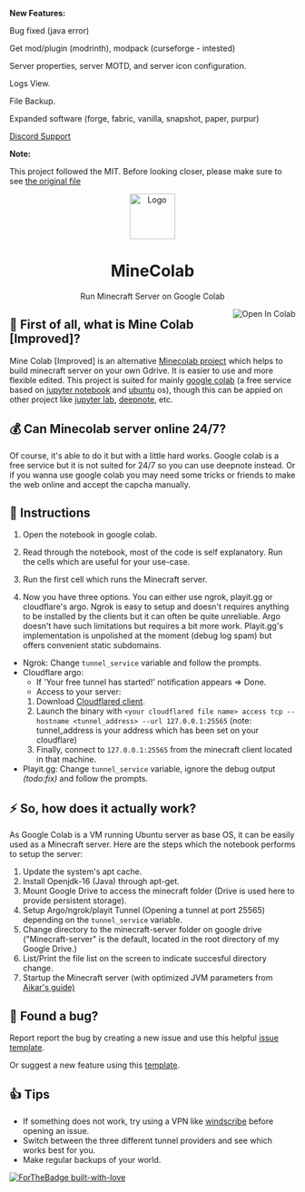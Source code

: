 
**New Features:**

Bug fixed (java error)

Get mod/plugin (modrinth), modpack (curseforge - intested)

Server properties, server MOTD, and server icon configuration.

Logs View.

File Backup.

Expanded software (forge, fabric, vanilla, snapshot, paper, purpur)

[Discord Support](https://discord.gg/uCHcV3SAbs)


**Note:** 

This project followed the MIT. Before looking closer, please make sure to see [the original file](https://github.com/thecoder-001/MineColab/blob/master/MineColab.ipynb)


<p align="center"><a href="https://github.com/thecoder-001/MineColab"><img src="https://github.com/thecoder-001/MineColab/blob/master/Logo.png" alt="Logo" height="80"/></a></p>
<h1 align="center">MineColab</h1>
<p align="center">Run Minecraft Server on Google Colab</p>
<a href="https://colab.research.google.com/drive/1XaKGzktNHVr3o2rf4SuwlkuwDmQapYal?usp=sharing" target="_parent"><img align="right" src="https://colab.research.google.com/assets/colab-badge.svg" alt="Open In Colab"></a>

## :hear_no_evil:  First of all, what is Mine Colab [Improved]?

Mine Colab [Improved] is an alternative [Minecolab project](https://github.com/thecoder-001/MineColab) which helps to build minecraft server on your own Gdrive. It is easier to use and more flexible edited. This project is suited for mainly [google colab](https://colab.research.google.com) (a free service based on [jupyter notebook](https://jupyter.org/) and [ubuntu](https://ubuntu.com) os), though this can be appied on other project like [jupyter lab](https://jupyter.org/try-jupyter/lab/), [deepnote](https://deepnote.com/), etc. 

## :moneybag:  Can Minecolab server online 24/7?

Of course, it's able to do it but with a little hard works. Google colab is a free service but it is not suited for 24/7 so you can use deepnote instead. Or if you wanna use google colab you may need some tricks or friends to make the web online and accept the capcha manually.

## :page_with_curl: Instructions
1. Open the notebook in google colab.
3. Read through the notebook, most of the code is self explanatory. Run the cells which are useful for your use-case.

1. Run the first cell which runs the Minecraft server.
2. Now you have three options. You can either use ngrok, playit.gg or cloudflare's argo. Ngrok is easy to setup and doesn't requires anything to be installed by the clients but it can often be quite unreliable. Argo doesn't have such limitations but requires a bit more work. Playit.gg's implementation is unpolished at the moment (debug log spam) but offers convenient static subdomains.
  * Ngrok:
    Change `tunnel_service` variable and follow the prompts.
  * Cloudflare argo:
    - If 'Your free tunnel has started!' notification appears => Done.
    - Access to your server: 
    1. Download [Cloudflared client](https://github.com/cloudflare/cloudflared/releases/).
    2. Launch the binary with `<your cloudflared file name> access tcp --hostname <tunnel_address> --url 127.0.0.1:25565` (note: tunnel_address is your address which has been set on your cloudflare)
    4. Finally, connect to `127.0.0.1:25565` from the minecraft client located in that machine.
  * Playit.gg:
    Change `tunnel_service` variable, ignore the debug output _(todo:fix)_ and follow the prompts.

## :zap:  So, how does it actually work?
As Google Colab is a VM running Ubuntu server as base OS, it can be easily used as a Minecraft server. Here are the steps which the notebook performs to setup the server:
1. Update the system's apt cache.
2. Install Openjdk-16 (Java) through apt-get.
3. Mount Google Drive to access the minecraft folder (Drive is used here to provide persistent storage).
4. Setup Argo/ngrok/playit Tunnel (Opening a tunnel at port 25565) depending on the `tunnel_service` variable.
5. Change directory to the minecraft-server folder on google drive ("Minecraft-server" is the default, located in the root directory of my Google Drive.)
6. List/Print the file list on the screen to indicate succesful directory change.
7. Startup the Minecraft server (with optimized JVM parameters from [Aikar's guide)](https://aikar.co/2018/07/02/tuning-the-jvm-g1gc-garbage-collector-flags-for-minecraft/)

## 🐛 Found a bug?
Report report the bug by creating a new issue and use this helpful [issue template](https://github.com/thecoder-001/MineColab/issues/new?assignees=&labels=bug&template=bug_report.md&title=%5BBUG%5D).

Or suggest a new feature using this [template](https://github.com/thecoder-001/MineColab/issues/new?assignees=&labels=enhancement&template=feature_request.md&title=%5BFeature+Request%5D).

## 👍 Tips
- If something does not work, try using a VPN like [windscribe](https://windscribe.com) before opening an issue.
- Switch between the three different tunnel providers and see which works best for you.
- Make regular backups of your world.

[![ForTheBadge built-with-love](http://ForTheBadge.com/images/badges/built-with-love.svg)](https://github.com/thecoder-001)

